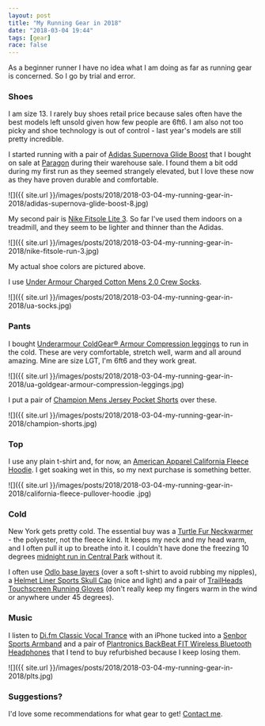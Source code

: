 ```yaml
---
layout: post
title: "My Running Gear in 2018"
date: "2018-03-04 19:44"
tags: [gear]
race: false
---
```

As a beginner runner I have no idea what I am doing as far as running gear is concerned. So I go by trial and error.

### Shoes

I am size 13. I rarely buy shoes retail price because sales often have the best models left unsold given how few people are 6ft6. I am also not too picky and shoe technology is out of control - last year's models are still pretty incredible.

I started running with a pair of [Adidas Supernova Glide Boost](https://runrepeat.com/adidas-supernova-glide-boost) that I bought on sale at [Paragon](https://www.paragonsports.com/) during their warehouse sale. I found them a bit odd during my first run as they seemed strangely elevated, but I love these now as they have proven durable and comfortable.

![]({{ site.url }}/images/posts/2018/2018-03-04-my-running-gear-in-2018/adidas-supernova-glide-boost-8.jpg)

My second pair is [Nike Fitsole Lite 3](https://runrepeat.com/nike-fs-lite-run). So far I've used them indoors on a treadmill, and they seem to be lighter and thinner than the Adidas.

![]({{ site.url }}/images/posts/2018/2018-03-04-my-running-gear-in-2018/nike-fitsole-run-3.jpg)

My actual shoe colors are pictured above.

I use [Under Armour Charged Cotton Mens 2.0 Crew Socks](https://www.modells.com/under-armour-charged-cotton-mens-2.0-crew-socks/U322.html).

![]({{ site.url }}/images/posts/2018/2018-03-04-my-running-gear-in-2018/ua-socks.jpg)

### Pants

I bought [Underarmour ColdGear® Armour Compression leggings](https://www.underarmour.com/en-us/pid1265649-001-LGT) to run in the cold. These are very comfortable, stretch well, warm and all around amazing. Mine are size LGT, I'm 6ft6 and they work great.

![]({{ site.url }}/images/posts/2018/2018-03-04-my-running-gear-in-2018/ua-goldgear-armour-compression-leggings.jpg)

I put a pair of [Champion Mens Jersey Pocket Shorts](https://www.modells.com/champion-mens-jersey-pocket-short/85653.html) over these.

![]({{ site.url }}/images/posts/2018/2018-03-04-my-running-gear-in-2018/champion-shorts.jpg)

### Top

I use any plain t-shirt and, for now, an [American Apparel California Fleece Hoodie](http://www.americanapparel.com/en/california-fleece-pullover-hoodie_5495w). I get soaking wet in this, so my next purchase is something better.

![]({{ site.url }}/images/posts/2018/2018-03-04-my-running-gear-in-2018/california-fleece-pullover-hoodie
.jpg)

### Cold

New York gets pretty cold. The essential buy was a [Turtle Fur Neckwarmer](https://www.turtlefur.com/collections/neck-warmers) - the polyester, not the fleece kind. It keeps my neck and my head warm, and I often pull it up to breathe into it. I couldn't have done the freezing 10 degrees [midnight run in Central Park](/2017/12/31/run-4.12mi-0h30m42s.html) without it.

I often use [Odlo base layers](https://odlo.com/row/en-gb/men/apparel/sports-underwear.html) (over a soft t-shirt to avoid rubbing my nipples), a [Helmet Liner Sports Skull Cap](https://www.amazon.com/gp/product/B01N011DKB) (nice and light) and a pair of [TrailHeads Touchscreen Running Gloves](https://shop.trailheads.com/women/trailheads-elements-touchscreen-running-gloves-black-grey/dp/s010) (don't really keep my fingers warm in the wind or anywhere under 45 degrees).

### Music

I listen to [Di.fm Classic Vocal Trance](https://www.di.fm/classicvocaltrance) with an iPhone tucked into a [Senbor Sports Armband](https://www.amazon.com/gp/product/B071ZRPP25) and a pair of [Plantronics BackBeat FIT Wireless Bluetooth Headphones](https://www.amazon.com/gp/product/B071NLCGBK) that I tend to buy refurbished because I keep losing them.

![]({{ site.url }}/images/posts/2018/2018-03-04-my-running-gear-in-2018/plts.jpg)

### Suggestions?

I'd love some recommendations for what gear to get! [Contact me](/about/).
